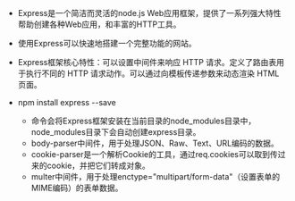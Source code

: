 - Express是一个简洁而灵活的node.js Web应用框架，提供了一系列强大特性帮助创建各种Web应用，和丰富的HTTP工具。
- 使用Express可以快速地搭建一个完整功能的网站。
- Express框架核心特性：可以设置中间件来响应 HTTP 请求。定义了路由表用于执行不同的 HTTP 请求动作。可以通过向模板传递参数来动态渲染 HTML 页面。

- npm install express --save
  - 命令会将Express框架安装在当前目录的node_modules目录中，node_modules目录下会自动创建express目录。
  - body-parser中间件，用于处理JSON、Raw、Text、URL编码的数据。
  - cookie-parser是一个解析Cookie的工具，通过req.cookies可以取到传过来的cookie，并把它们转成对象。
  - multer中间件，用于处理enctype="multipart/form-data"（设置表单的MIME编码）的表单数据。